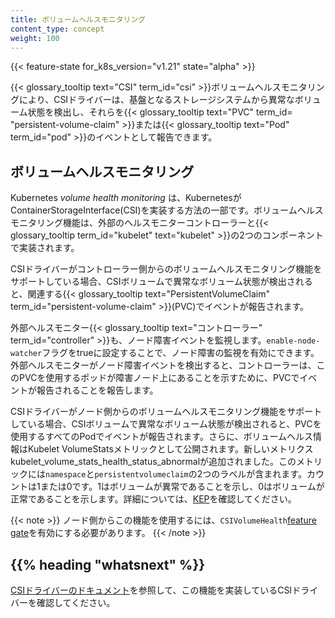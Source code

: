 ```yaml
---
title: ボリュームヘルスモニタリング
content_type: concept
weight: 100
---
```


<!-- overview -->

{{< feature-state for_k8s_version="v1.21" state="alpha" >}}

{{< glossary_tooltip text="CSI" term_id="csi" >}}ボリュームヘルスモニタリングにより、CSIドライバーは、基盤となるストレージシステムから異常なボリューム状態を検出し、それらを{{< glossary_tooltip text="PVC" term_id= "persistent-volume-claim" >}}または{{< glossary_tooltip text="Pod" term_id="pod" >}}のイベントとして報告できます。
<!-- body -->

## ボリュームヘルスモニタリング

Kubernetes _volume health monitoring_ は、KubernetesがContainerStorageInterface(CSI)を実装する方法の一部です。ボリュームヘルスモニタリング機能は、外部のヘルスモニターコントローラーと{{< glossary_tooltip term_id="kubelet" text="kubelet" >}}の2つのコンポーネントで実装されます。

CSIドライバーがコントローラー側からのボリュームヘルスモニタリング機能をサポートしている場合、CSIボリュームで異常なボリューム状態が検出されると、関連する{{< glossary_tooltip text="PersistentVolumeClaim" term_id="persistent-volume-claim" >}}(PVC)でイベントが報告されます。

外部ヘルスモニター{{< glossary_tooltip text="コントローラー" term_id="controller" >}}も、ノード障害イベントを監視します。`enable-node-watcher`フラグをtrueに設定することで、ノード障害の監視を有効にできます。外部ヘルスモニターがノード障害イベントを検出すると、コントローラーは、このPVCを使用するポッドが障害ノード上にあることを示すために、PVCでイベントが報告されることを報告します。

CSIドライバーがノード側からのボリュームヘルスモニタリング機能をサポートしている場合、CSIボリュームで異常なボリューム状態が検出されると、PVCを使用するすべてのPodでイベントが報告されます。さらに、ボリュームヘルス情報はKubelet VolumeStatsメトリックとして公開されます。新しいメトリクスkubelet_volume_stats_health_status_abnormalが追加されました。このメトリックには`namespace`と`persistentvolumeclaim`の2つのラベルが含まれます。カウントは1または0です。1はボリュームが異常であることを示し、0はボリュームが正常であることを示します。詳細については、[KEP](https://github.com/kubernetes/enhancements/tree/master/keps/sig-storage/1432-volume-health-monitor#kubelet-metrics-changes)を確認してください。

{{< note >}}
ノード側からこの機能を使用するには、`CSIVolumeHealth`[feature gate](/docs/reference/command-line-tools-reference/feature-gates/)を有効にする必要があります。
{{< /note >}}

## {{% heading "whatsnext" %}}

[CSIドライバーのドキュメント](https://kubernetes-csi.github.io/docs/drivers.html)を参照して、この機能を実装しているCSIドライバーを確認してください。
